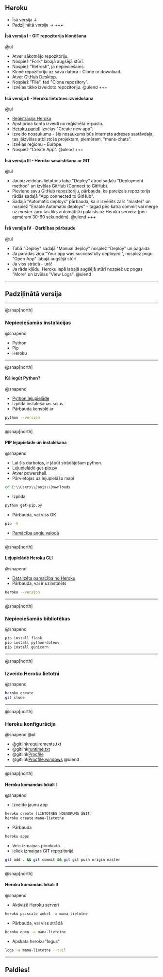 ## Heroku
- Īsā versija ↓
- Padziļinātā versija →
+++
#### Īsā versija I - GIT repozitorija klonēšana
@ul
- Atver sākotnējo repozitoriju.
- Nospiež "Fork" labajā augšējā stūrī.
- Nospiež "Refresh", ja nepieciešams.
- Klonē repozitoriju uz sava datora - Clone or download.
- Atver GitHub Desktop.
- Nospiež "File", tad "Clone repository".
- Izvēlas tikko izveidoto repozitoriju.
@ulend
+++
#### Īsā versija II - Heroku lietotnes izveidošana
@ul
- [Reģistrācija Heroku](https://signup.heroku.com/)
- Apstiprina konta izveidi no reģistrētā e-pasta.
- [Heroku panelī](https://dashboard.heroku.com/apps) izvēlas "Create new app".
- Izveido nosaukumu - šis nosaukums būs interneta adreses sastāvdaļa, tas jāizvēlas atbilstošs projektam, piemēram, "mans-chats".
- Izvēlas reģionu - Europe.
- Nospiež "Create App".
@ulend
+++
#### Īsā versija III - Heroku sasaistīšana ar GIT
@ul 
- Jaunizveidotās lietotnes tabā "Deploy" atrod sadaļu "Deployment method" un izvēlas GitHub (Connect to GitHub).
- Pievieno savu GitHub repozitoriju, pārbauda, ka pareizais repozitorijs rādās sadaļā "App connected to GitHub".
- Sadaļā "Automatic deploys" pārbauda, ka ir izvēlēts zars "master" un nospiež "Enable Automatic deploys" - tagad pēc katra commit vai merge uz *master* zaru tas tiks automātiski palaists uz Heroku servera (pēc apmēram 30-60 sekundēm).
@ulend
+++
#### Īsā versija IV - Darbības pārbaude
@ul
- Tabā "Deploy" sadaļā "Manual deploy" nospiež "Deploy" un pagaida.
- Ja parādās ziņa "Your app was successfully deployed.", nospiež pogu "Open App" labajā augšējā stūrī.
- Ja viss strādā - urā!
- Ja rāda kļūdu, Heroku lapā labajā augšējā stūrī nozpiež uz pogas "More" un izvēlas "View Logs".
@ulend

---

## Padziļinātā versija

---
@snap[north]
### Nepieciešamās instalācijas
@snapend
- Python
- Pip
- Heroku

---
@snap[north]
#### Kā iegūt Python?
@snapend
- [Python lejupielāde](https://www.python.org/ftp/python/3.8.0/python-3.8.0-amd64.exe)
- Izpilda instalēšanas soļus.
- Pārbauda konsolē ar
```bash
python --version
```


---
@snap[north]
#### PIP lejupielāde un instalēšana
@snapend
- Lai šis darbotos, ir jābūt strādājošam python.
- [Lejupielādē get-pip.py](https://bootstrap.pypa.io/get-pip.py)
- Atver powershell.
- Pārvietojas uz lejupielāžu mapi
```bash
cd C:\\Users\\Janis\\Downloads
```
- Izpilda
```bash
python get-pip.py
```
- Pārbauda, vai viss OK
```bash
pip -V
```
- [Pamācība angļu valodā](https://www.liquidweb.com/kb/install-pip-windows/)
---
@snap[north]
#### Lejupielādē Heroku CLI
@snapend
- [Detalizēta pamacība no Heroku](https://devcenter.heroku.com/articles/heroku-cli)
- Pārbauda, vai ir uzinstalēts
```bash
heroku --version
```

---
@snap[north]
### Nepieciešamās bibliotēkas
@snapend
```bash
pip install flask
pip install python-dotenv
pip install gunicorn
```

---
@snap[north]
### Izveido Heroku lietotni
@snapend
```bash
heroku create
git clone
```
---
@snap[north]
### Heroku konfigurācija
@snapend
@ul
- @gitlink[requirements.txt](requirements.txt)
- @gitlink[runtime.txt](runtime.txt)
- @gitlink[Procfile](Procfile)
- @gitlink[Procfile.windows](Procfile.windows)
@ulend

---
@snap[north]
#### Heroku komandas lokāli I
@snapend
- Izveido jaunu app 
```bash
heroku create [LIETOTNES NOSAUKUMS ŠEIT]
heroku create mana-lietotne
```
- Pārbauda
```bash
heroku apps
```
- Veic izmaiņas pirmkodā.
- Ieliek izmaiņas GIT repozitorijā
```bash
git add . && git commit && git git push origin master
```
---
@snap[north]
#### Heroku komandas lokāli II
@snapend
- Aktivizē Heroku serveri 
```bash 
heroku ps:scale web=1 -a mana-lietotne
```
- Pārbauda, vai viss strādā 
```bash
heroku open -a mana-lietotne
```
- Apskata heroku "logus"
```bash
logs -a mana-lietotne --tail
```

---

## Paldies!
